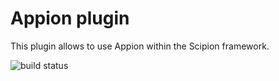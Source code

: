 # Appion plugin

 This plugin allows to use Appion within the Scipion framework.

![build status](http://arquimedes.cnb.csic.es:9980/badges/appion_devel.svg)